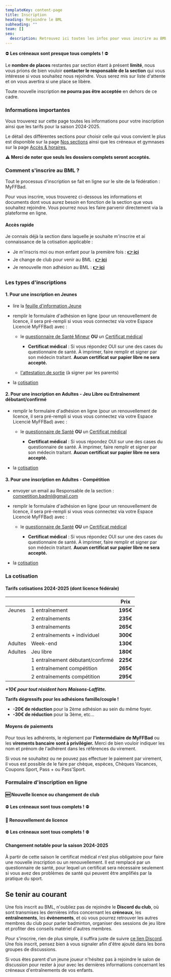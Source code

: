 ```yaml
---
templateKey: content-page
title: Inscription
heading: Rejoindre le BML
subheading: ""
team: []
seo:
  description: Retrouvez ici toutes les infos pour vous inscrire au BML.
---
```

⛔ **Les créneaux sont presque tous complets !** ⛔

Le **nombre de places** restantes par section étant à présent **limité**, nous vous prions de bien vouloir **contacter le responsable de la section** qui vous intéresse si vous souhaitez nous rejoindre. Vous serez mis sur liste d'attente et on vous avertira si une place se libère. 

Toute nouvelle inscription **ne pourra pas être acceptée** en dehors de ce cadre.

### Informations importantes

Vous trouverez sur cette page toutes les informations pour votre inscription ainsi que les tarifs pour la saison 2024-2025.

Le détail des différentes sections pour choisir celle qui vous convient le plus est disponible sur la page [Nos sections](/infos-pratiques/sections) ainsi que les créneaux et gymnases sur la page [Accès & horaires.](/infos-pratiques/acces-horaires)

**⚠️ Merci de noter que seuls les dossiers complets seront acceptés.**

### Comment s'inscrire au BML ?

Tout le processus d'inscription se fait en ligne sur le site de la fédération : MyFFBad.

Pour vous inscrire, vous trouverez ci-dessous les informations et documents dont vous aurez besoin en fonction de la section que vous souhaitez rejoindre. Vous pourrez nous les faire parvenir directement via la plateforme en ligne.

#### Accès rapide

Je connais déjà la section dans laquelle je souhaite m'inscrire et ai connaissance de la cotisation applicable :

* Je m'inscris moi ou mon enfant pour la première fois : **[👉 ici](#-nouvelle-licence-ou-changement-de-club)**
* Je change de club pour venir au BML : **[👉 ici](#-nouvelle-licence-ou-changement-de-club)**
* Je renouvelle mon adhésion au BML : **[👉 ici](#-renouvellement-de-licence)**

### Les types d'inscriptions

#### 1. Pour une inscription en Jeunes

<!-- * envoyer un email au Responsable de la section : \\\\\\\\\[coach.badml@gmail.com](mailto:coach.badml@gmail.com) -->

* lire la [feuille d'information Jeune](target_blank:/assets/information_jeune.pdf)
* remplir le formulaire d'adhésion en ligne (pour un renouvellement de licence, il sera pré-rempli si vous vous connectez via votre Espace Licencié MyFFBad) avec :

  * le [questionnaire de Santé Mineur](target_blank:/assets/ffbad_-_mineurs_questionnaire_sante.pdf) **OU** un [Certificat médical](target_blank:/assets/2024_certificat_ffbad_medical.pdf)

    * **Certificat médical** : Si vous répondez OUI sur une des cases du questionnaire de santé. À imprimer, faire remplir et signer par son médecin traitant. **Aucun certificat sur papier libre ne sera accepté.**
  * [l'attestation de sortie](target_blank:/assets/sortie-seances-jeunes.pdf) (à signer par les parents)
* la [cotisation](#la-cotisation)

#### 2. Pour une inscription en Adultes - Jeu Libre ou Entraînement débutant/confirmé

<!-- * envoyer un email au Responsable de la section : \\\\\\\\\[loisirs.badml@gmail.com](mailto:loisirs.badml@gmail.com) -->

* remplir le formulaire d'adhésion en ligne (pour un renouvellement de licence, il sera pré-rempli si vous vous connectez via votre Espace Licencié MyFFBad) avec :

  * le [questionnaire de Santé](target_blank:/assets/ffbad_-_adultes_questionnaire_sante_1.pdf) **OU** un [Certificat médical](target_blank:/assets/2024_certificat_ffbad_medical.pdf)

    * **Certificat médical** : Si vous répondez OUI sur une des cases du questionnaire de santé. À imprimer, faire remplir et signer par son médecin traitant. **Aucun certificat sur papier libre ne sera accepté.**
* la [cotisation](#la-cotisation)

#### 3. Pour une inscription en Adultes - Compétition

* envoyer un email au Responsable de la section : [competition.badml@gmail.com](mailto:competition.badml@gmail.com)
* remplir le formulaire d'adhésion en ligne (pour un renouvellement de licence, il sera pré-rempli si vous vous connectez via votre Espace Licencié MyFFBad) avec :

  * le [questionnaire de Santé](target_blank:/assets/ffbad_-_adultes_questionnaire_sante_1.pdf) **OU** un [Certificat médical](target_blank:/assets/2024_certificat_ffbad_medical.pdf)

    * **Certificat médical** : Si vous répondez OUI sur une des cases du questionnaire de santé. À imprimer, faire remplir et signer par son médecin traitant. **Aucun certificat sur papier libre ne sera accepté.**
* la [cotisation](#la-cotisation)

### La cotisation

#### Tarifs cotisations 2024-2025 (dont licence fédérale)

|         |                                  | Prix     |
| ------- | -------------------------------- | -------- |
| Jeunes  | 1 entraînement                   | **195€** |
|         | 2 entraînements                  | **235€** |
|         | 3 entraînements                  | **265€** |
|         | 2 entraînements + individuel     | **300€** |
| Adultes | Week-end                         | **130€** |
| Adultes | Jeu libre                        | **180€** |
|         | 1 entraînement débutant/confirmé | **225€** |
|         | 1 entraînement compétition       | **265€** |
|         | 2 entraînements compétition      | **295€** |

***+10€ pour tout résident hors Maisons-Laffitte.***

**Tarifs dégressifs pour les adhésions famille/couple !**

* **\-20€ de réduction** pour la 2ème adhésion au sein du même foyer.
* **\-30€ de réduction** pour la 3ème, etc...

#### Moyens de paiements

Pour tous les adhérents, le règlement par **l'intermédiaire de MyFFBad** ou les **virements bancaire** **sont à privilégier.** Merci de bien vouloir indiquer les nom et prénom de l'adhérent dans les références du virement.

Si vous ne souhaitez ou ne pouvez pas effectuer le paiement par virement, il vous est possible de le faire par chèque, espèces, Chèques Vacances, Coupons Sport, Pass + ou Pass'Sport.

### Formulaire d'inscription en ligne

#### 🆕 Nouvelle licence ou changement de club

⛔ **Les créneaux sont tous complets !** ⛔

<!-- Pour une nouvelle licence, le formulaire en ligne sera à cette adresse : <https://adherer.ffbad.club/bml78> -->

#### 🔄 Renouvellement de licence

⛔ **Les créneaux sont tous complets !** ⛔

<!-- Pour un renouvellement, le formulaire en ligne sera automatiquement pré-rempli si vous vous connectez via votre \*\*Espace Licencié \[MyFFBad](https://www.myffbad.fr)\*\*. Pour cela, vous aurez besoin de votre \*\*numéro de licence\*\* qui vous a été envoyé par email par la FFBad après votre dernière inscription.

\*\*Si vous ne le retrouvez pas, vous pouvez obtenir votre numéro de licence ou celui de vos enfants \[en recherchant un joueur sur le site MyFFBad](target_blank:https://www.myffbad.fr/recherche/joueur) (pas de compte nécessaire pour y accéder).\*\*

Une fois connecté, vous devriez recevoir une invitation, mais si ce n'est pas le cas, cliquez sur votre photo de profil. Vous aurez la possibilité de faire la demande de renouvellement ici.

!\[Option de renouvellement](/assets/screenshot_myffbad.png "Option de renouvellement") -->

#### Changement notable pour la saison 2024-2025

À partir de cette saison le certificat médical n'est plus obligatoire pour faire une nouvelle inscription ou un renouvellement. Il est remplacé par un questionnaire de santé, pour lequel un certificat sera nécessaire seulement si vous avez des problèmes de santé qui peuvent être amplifiés par la pratique du sport.

## Se tenir au courant

Une fois inscrit au BML, n'oubliez pas de rejoindre le **Discord du club**, où sont transmises les dernières infos concernant les **créneaux**, les **entraînements**, les **évènements**, et où vous pourrez retrouver les autres membres du club pour parler badminton, organiser des sessions de jeu libre et profiter des conseils matériel d'autres membres.

Pour s'inscrire, rien de plus simple, il suffira juste de suivre [ce lien Discord](target_blank:https://discord.gg/kVQygGKvH4). Une fois inscrit, pensez bien à vous signaler afin d'être ajouté dans les bons groupes de discussions.

Si vous êtes parent d'un jeune joueur n'hésitez pas à rejoindre le salon de discussion pour rester à jour avec les dernières informations concernant les créneaux d'entraînements de vos enfants.